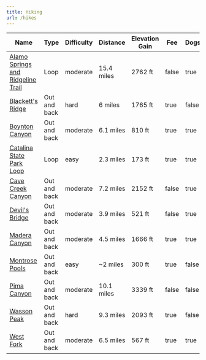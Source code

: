 ```yaml
---
title: Hiking
url: /hikes
---
```


<wb-map url="/hikes/hikes.geojson"></wb-map>

<table>
    <thead><tr><th>Name</th><th>Type</th><th>Difficulty</th><th>Distance</th><th>Elevation Gain</th><th>Fee</th><th>Dogs</th></tr></thead>
    <tbody><tr><td><a href="/hikes/alamo-springs-ridgeline">Alamo Springs and Ridgeline Trail</a></td><td>Loop</td><td>moderate</td><td>15.4 miles</td><td>2762 ft</td><td>false</td><td>true</td></tr><tr><td><a href="/hikes/blacketts-ridge">Blackett's Ridge</a></td><td>Out and back</td><td>hard</td><td>6 miles</td><td>1765 ft</td><td>true</td><td>false</td></tr><tr><td><a href="/hikes/boynton-canyon">Boynton Canyon</a></td><td>Out and back</td><td>moderate</td><td>6.1 miles</td><td>810 ft</td><td>true</td><td>true</td></tr><tr><td><a href="/hikes/catalina-state-park-loop">Catalina State Park Loop</a></td><td>Loop</td><td>easy</td><td>2.3 miles</td><td>173 ft</td><td>true</td><td>true</td></tr><tr><td><a href="/hikes/cave-creek-canyon">Cave Creek Canyon</a></td><td>Out and back</td><td>moderate</td><td>7.2 miles</td><td>2152 ft</td><td>false</td><td>true</td></tr><tr><td><a href="/hikes/devils-bridge">Devil's Bridge</a></td><td>Out and back</td><td>moderate</td><td>3.9 miles</td><td>521 ft</td><td>false</td><td>true</td></tr><tr><td><a href="/hikes/madera-canyon">Madera Canyon</a></td><td>Out and back</td><td>moderate</td><td>4.5 miles</td><td>1666 ft</td><td>true</td><td>true</td></tr><tr><td><a href="/hikes/montrose-pools">Montrose Pools</a></td><td>Out and back</td><td>easy</td><td>~2 miles</td><td>300 ft</td><td>true</td><td>false</td></tr><tr><td><a href="/hikes/pima-canyon">Pima Canyon</a></td><td>Out and back</td><td>moderate</td><td>10.1 miles</td><td>3339 ft</td><td>false</td><td>false</td></tr><tr><td><a href="/hikes/wasson-peak">Wasson Peak</a></td><td>Out and back</td><td>hard</td><td>9.3 miles</td><td>2093 ft</td><td>true</td><td>false</td></tr><tr><td><a href="/hikes/west-fork">West Fork</a></td><td>Out and back</td><td>moderate</td><td>6.5 miles</td><td>567 ft</td><td>true</td><td>true</td></tr></tbody>
  </table>
